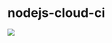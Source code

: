 nodejs-cloud-ci
===============

![](https://travis-ci.org/kendaleiv/dogfoodcon-2015.svg?branch=master)
